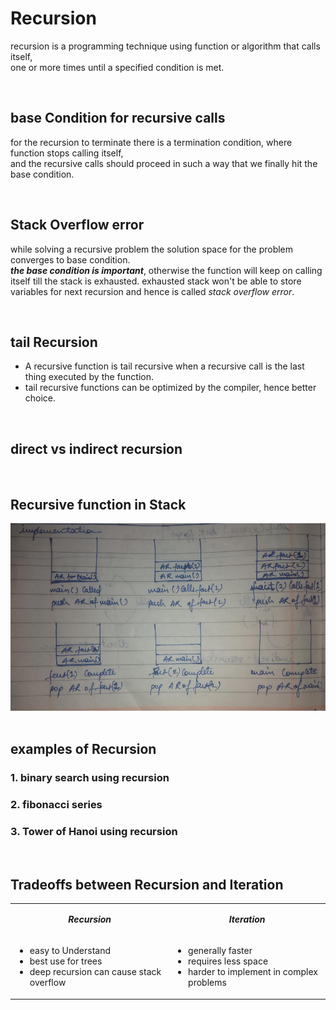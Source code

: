 # Recursion
recursion is a programming technique using function or algorithm that calls itself,
<br/> one or more times until a specified condition is met.

<br/>

## base Condition for recursive calls
for the recursion to terminate there is a termination condition, where function stops calling itself,
<br> and the recursive calls should proceed in such a way that we finally hit the base condition.

<br/>

## Stack Overflow error
while solving a recursive problem the solution space for the problem converges to base condition.
<br/>***the base condition is important***, otherwise the function will keep on calling itself till the stack is exhausted.
exhausted stack won't be able to store variables for next recursion and hence is called _stack overflow error_. 

<br/>

## tail Recursion
- A recursive function is tail recursive when a recursive call is the last thing executed by the function. 
- tail recursive functions can be optimized by the compiler, hence better choice.

<br/>

## direct vs indirect recursion



<br/>

## Recursive function in Stack
<div align=center>
<img src="a9c1eec7-6555-40c6-bd24-1e69693e85d9.jpg" width=600 height=300>
</div>

<br/>

## examples of Recursion

### 1. binary search using recursion

### 2. fibonacci series

### 3. Tower of Hanoi using recursion




<br/>

## Tradeoffs between Recursion and Iteration
<table align=center>
<tr>
<td width=300 align=center>

***Recursion***
</td>
<td width=300 align=center>

***Iteration***
</td>
</tr>
<tr>
<td>

- easy to Understand
- best use for trees
- deep recursion can cause stack overflow
</td>
<td>

- generally faster
- requires less space
- harder to implement in complex problems
</td>
</tr>
</table>
